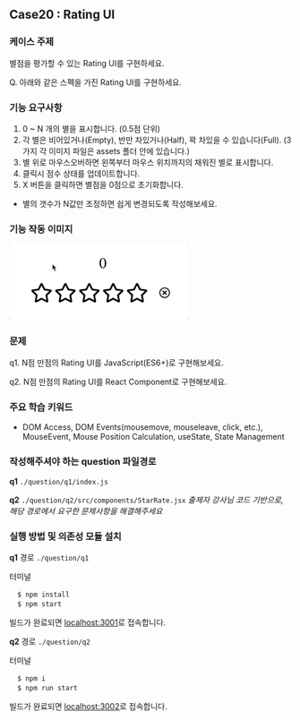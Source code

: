 ## Case20 : Rating UI


### 케이스 주제
별점을 평가할 수 있는 Rating UI를 구현하세요.

Q. 아래와 같은 스펙을 가진 Rating UI를 구현하세요.


### 기능 요구사항
1. 0 ~ N 개의 별을 표시합니다. (0.5점 단위)
2. 각 별은 비어있거나(Empty), 반만 차있거나(Half), 꽉 차있을 수 있습니다(Full). (3가지 각 이미지 파일은 assets 폴더 안에 있습니다.)
3. 별 위로 마우스오버하면 왼쪽부터 마우스 위치까지의 채워진 별로 표시합니다.
4. 클릭시 점수 상태를 업데이트합니다.
5. X 버튼을 클릭하면 별점을 0점으로 초기화합니다.

- 별의 갯수가 N값만 조정하면 쉽게 변경되도록 작성해보세요.


### 기능 작동 이미지
![](./example.gif)


### 문제
q1. N점 만점의 Rating UI를 JavaScript(ES6+)로 구현해보세요.

q2. N점 만점의 Rating UI를 React Component로 구현해보세요.


### 주요 학습 키워드
- DOM Access, DOM Events(mousemove, mouseleave, click, etc.), MouseEvent, Mouse Position Calculation, useState, State Management


### 작성해주셔야 하는 question 파일경로

**q1**
`./question/q1/index.js`

**q2**
`./question/q2/src/components/StarRate.jsx`
*출제자 강사님 코드 기반으로, 해당 경로에서 요구한 문제사항을 해결해주세요*


### 실행 방법 및 의존성 모듈 설치
**q1**
경로
`./question/q1`

터미널

```bash
  $ npm install
  $ npm start
```
빌드가 완료되면 [localhost:3001](http://localhost:3001)로 접속합니다.

**q2**
경로
`./question/q2`

터미널
```bash
  $ npm i
  $ npm run start
```
빌드가 완료되면 [localhost:3002](http://localhost:3002)로 접속합니다.

